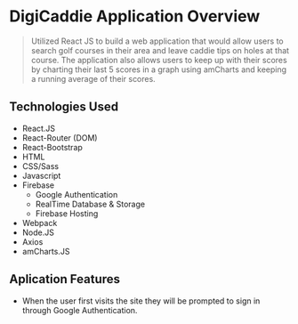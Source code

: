 # DigiCaddie Application Overview
>Utilized React JS to build a web application that would allow users to search golf courses in their area and leave caddie tips on holes at that course. The application also allows users to keep up with their scores by charting their last 5 scores in a graph using amCharts and keeping a running average of their scores.

## Technologies Used
* React.JS
* React-Router (DOM)
* React-Bootstrap
* HTML
* CSS/Sass
* Javascript
* Firebase
    - Google Authentication
    - RealTime Database & Storage
    - Firebase Hosting
* Webpack
* Node.JS
* Axios
* amCharts.JS

## Aplication Features
* When the user first visits the site they will be prompted to sign in through Google Authentication. 


